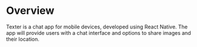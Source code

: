 # Overview

Texter is a chat app for mobile devices, developed using React Native. The app will provide users with a chat interface and options to share images and their location.
